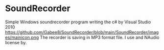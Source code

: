 # SoundRecorder
Simple Windows soundrecorder program writing the c# by Visual Studio 2010
https://github.com/Gabee8/SoundRecorder/blob/main/SoundRecorder/images/mainicon.png
The recorder is saving in MP3 format file. I use and NAudio license by.
